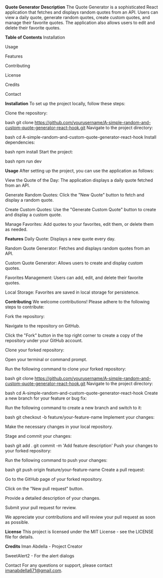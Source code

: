 **Quote Generator**
**Description**
The Quote Generator is a sophisticated React application that fetches and displays random quotes from an API. Users can view a daily quote, generate random quotes, create custom quotes, and manage their favorite quotes. The application also allows users to edit and delete their favorite quotes.

**Table of Contents**
Installation

Usage

Features

Contributing

License

Credits

Contact

**Installation**
To set up the project locally, follow these steps:

Clone the repository:

bash
git clone https://github.com/yourusername/A-simple-random-and-custom-quote-generator-react-hook.git
Navigate to the project directory:

bash
cd A-simple-random-and-custom-quote-generator-react-hook
Install dependencies:

bash
npm install
Start the project:

bash
npm run dev

**Usage**
After setting up the project, you can use the application as follows:

View the Quote of the Day: The application displays a daily quote fetched from an API.

Generate Random Quotes: Click the "New Quote" button to fetch and display a random quote.

Create Custom Quotes: Use the "Generate Custom Quote" button to create and display a custom quote.

Manage Favorites: Add quotes to your favorites, edit them, or delete them as needed.

**Features**
Daily Quote: Displays a new quote every day.

Random Quote Generator: Fetches and displays random quotes from an API.

Custom Quote Generator: Allows users to create and display custom quotes.

Favorites Management: Users can add, edit, and delete their favorite quotes.

Local Storage: Favorites are saved in local storage for persistence.

**Contributing**
We welcome contributions! Please adhere to the following steps to contribute:

Fork the repository:

Navigate to the repository on GitHub.

Click the "Fork" button in the top right corner to create a copy of the repository under your GitHub account.

Clone your forked repository:

Open your terminal or command prompt.

Run the following command to clone your forked repository:

bash
git clone https://github.com/yourusername/A-simple-random-and-custom-quote-generator-react-hook.git
Navigate to the project directory:

bash
cd A-simple-random-and-custom-quote-generator-react-hook
Create a new branch for your feature or bug fix:

Run the following command to create a new branch and switch to it:

bash
git checkout -b feature/your-feature-name
Implement your changes:

Make the necessary changes in your local repository.

Stage and commit your changes:

bash
git add .
git commit -m 'Add feature description'
Push your changes to your forked repository:

Run the following command to push your changes:

bash
git push origin feature/your-feature-name
Create a pull request:

Go to the GitHub page of your forked repository.

Click on the "New pull request" button.

Provide a detailed description of your changes.

Submit your pull request for review.

We appreciate your contributions and will review your pull request as soon as possible.

**License**
This project is licensed under the MIT License - see the LICENSE file for details.

**Credits**
Iman Abdella - Project Creator

SweetAlert2 - For the alert dialogs

Contact
For any questions or support, please contact imanabdella671@gmail.com.
